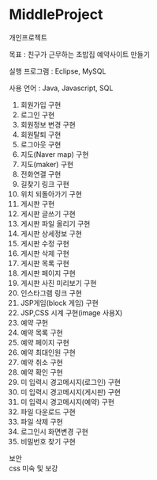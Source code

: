 # MiddleProject
개인프로젝트   
   
목표 : 친구가 근무하는 초밥집 예약사이트 만들기   
   
실행 프로그램 : Eclipse, MySQL   
   
사용 언어 : Java, Javascript, SQL   
         
01. 회원가입 구현   
02. 로그인 구현   
03. 회원정보 변경 구현   
04. 회원탈퇴 구현   
05. 로그아웃 구현   
06. 지도(Naver map) 구현   
07. 지도(maker) 구현   
08. 전화연결 구현   
09. 길찾기 링크 구현   
10. 위치 되돌아가기 구현   
11. 게시판 구현   
12. 게시판 글쓰기 구현   
13. 게시판 파일 올리기 구현   
14. 게시판 상세정보 구현   
15. 게시판 수정 구현   
16. 게시판 삭제 구현   
17. 게시판 목록 구현   
18. 게시판 페이지 구현   
19. 게시판 사진 미리보기 구현   
20. 인스타그램 링크 구현   
21. JSP게임(block 게임) 구현   
22. JSP,CSS 시계 구현(image 사용X)   
23. 예약 구현   
24. 예약 목록 구현   
25. 예약 페이지 구현   
26. 예약 최대인원 구현   
27. 예약 취소 구현   
28. 예약 확인 구현   
29. 미 입력시 경고메시지(로그인) 구현      
30. 미 입력시 경고메시지(게시판) 구현         
31. 미 입력시 경고메시지(예약) 구현   
32. 파일 다운로드 구현   
33. 파일 삭제 구현   
34. 로그인시 화면변경 구현   
35. 비밀번호 찾기 구현    
   
보안   
css 미숙 및 보강  
